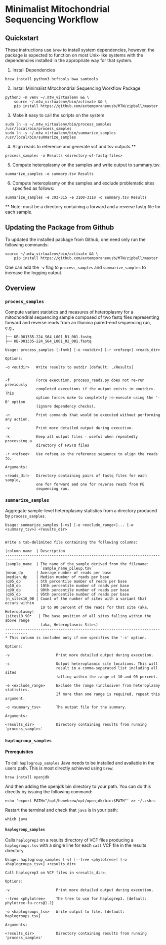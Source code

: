 # Minimalist Mitochondrial Sequencing Workflow


## Quickstart

These instructions use `brew` to install system dependencies, however,
the package is expected to function on most Unix-like systems with the
dependencies installed in the appropriate way for that system. 

1. Install Dependencies
```
brew install python3 bcftools bwa samtools
```

2. Install Minimalist Mitochondrial Sequencing Workflow Package
```
python3 -m venv ~/.mtw_virtualenv && \
    source ~/.mtw_virtualenv/bin/activate && \
    pip install https://github.com/extemporaneousb/MTW/zipball/master
```

3. Make it easy to call the scripts on the system.
```
sudo ln -s ~/.mtw_virtualenv/bin/process_samples /usr/local/bin/process_samples
sudo ln -s ~/.mtw_virtualenv/bin/summarize_samples /usr/local/bin/summarize_samples
```

4. Align reads to reference and generate vcf and tsv outputs.**
```
process_samples -o Results <directory-of-fastq-files>
```
 
5. Compute heteroplasmy on the samples 
   and write output to summary.tsv.
```
summarize_samples -o summary.tsv Results
```

6. Compute heteroplasmy on the samples and exclude problematic sites
   specified as follows:
```
summarize_samples -e 303-315 -e 3100-3110 -o summary.tsv Results
```


** Note: <directory-of-fastq-files> must be a directory containing
         a forward and a reverse fastq file for each sample.


## Updating the Package from Github

To updated the installed package from Github, one need only run the
following commands:

```
source ~/.mtw_virtualenv/bin/activate && \
    pip install https://github.com/extemporaneousb/MTW/zipball/master
```

One can add the `-v` flag to `process_samples` and `summarize_samples`
to increase the logging output.


## Overview

### `process_samples`

Compute variant statistics and measures of heteroplasmy for a
mitochondrial sequencing sample composed of two fastq files
representing forward and reverse reads from an Illumina paired-end
sequencing run, e.g.,

```
├── KB-001335-224_S64_L001_R1_001.fastq
├── KB-001335-224_S64_L001_R2_001.fastq
```

```
Usage: process_samples [-fnvk] [-o <outdir>] [-r <refseq>] <reads_dir>

Options:

-o <outdir>   Write results to outdir [default: ./Results]


-f            Force execution. process_reads.py does not re-run previously
              completed executions if the output exists in <outdir>. This
              option forces make to completely re-execute using the '-B' option
              (ignore dependency checks).

-n            Print commands that would be executed without performing any action.

-v            Print more detailed output during execution.

-k            Keep all output files - useful when repeatedly processing a
              directory of FASTQ files

-r <refseq>   Use refseq as the reference sequence to align the reads to.

Arguments:

<reads_dir>   Directory containing pairs of fastq files for each sample,
              one for forward and one for reverse reads from PE
              sequencing run.
```


### `summarize_samples`

Aggregate sample-level heteroplasmy statistics from a directory
produced by `process_samples`. 

```
Usage: summarize_samples [-vs] [-e <exclude_range>]... [-o <summary_tsv>] <results_dir>


Write a tab-delimited file containing the following columns:

|column name  | Description
--------------------------------------------------------------------------------
|sample_name  | The name of the sample derived from the filename:
                `sample_name_pileup.tsv`
|mean_dp      | Average number of reads per base
|median_dp    | Median number of reads per base
|q05_dp       | 5th percentile number of reads per base
|q10_dp       | 10th percentile number of reads per base
|q90_dp       | 90th percentile number of reads per base
|q95_dp       | 95th percentile number of reads per base
|n_sites10_90 | Count of the number of sites with a variant that occurs within
                10 to 90 percent of the reads for that site (aka, Heteroplasmy)
|sites10_90*   | The base position of all sites falling within the above range
                (aka, Heteroplasmic Sites)
--------------------------------------------------------------------------------
* This column is included only if one specifies the '-s' option.

Options:

-v                     Print more detailed output during execution.

-s                     Output heteroplasmic site locations. This will
                       result in a comma-separated list including all sites
                       falling within the range of 10 and 90 percent.

-e <exclude_range>     Exclude the range (inclusive) from heteroplasmy statistics.
                       If more than one range is required, repeat this argument.

-o <summary_tsv>       The output file for the summary.

Arguments:

<results_dir>          Directory containing results from running 'process_samples'
```


### `haplogroup_samples`

#### Prerequisites

To call `haplogroup_samples` Java needs to be installed and available
in the users path. This is most directly achieved using `brew`:

```
brew install openjdk
```

And then adding the openjdk bin directory to your path. You can do
this directly by issuing the following command:

```
echo 'export PATH="/opt/homebrew/opt/openjdk/bin:$PATH"' >> ~/.zshrc
```

Restart the terminal and check that `java` is in your path:

```
which java
```

#### `haplogroup_samples`

Calls `haplogrep3` on a results directory of VCF files producing a
`haplogroups.tsv` with a single line for each `call` VCF file in the
results directory.

```
Usage: haplogroup_samples [-v] [--tree <phylotree>] [-o <haplogroups_tsv>] <results_dir>

Call haplogrep3 on VCF files in <results_dir>.

Options:

-v                     Print more detailed output during execution.

--tree <phylotree>     The tree to use for haplogrep3. [default: phylotree-fu-rcrs@1.2]

-o <haplogroups_tsv>   Write output to file. [default: haplogroups.tsv]

Arguments:

<results_dir>          Directory containing results from running 'process_samples'
```









